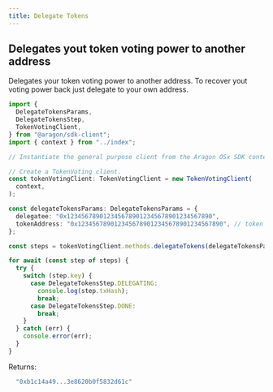 ```yaml
---
title: Delegate Tokens
---
```


## Delegates yout token voting power to another address

Delegates your token voting power to another address. To recover yout voting power back just delegate to your own address.

```ts
import {
  DelegateTokensParams,
  DelegateTokensStep,
  TokenVotingClient,
} from "@aragon/sdk-client";
import { context } from "../index";

// Instantiate the general purpose client from the Aragon OSx SDK context.

// Create a TokenVoting client.
const tokenVotingClient: TokenVotingClient = new TokenVotingClient(
  context,
);

const delegateTokensParams: DelegateTokensParams = {
  delegatee: "0x1234567890123456789012345678901234567890",
  tokenAddress: "0x1234567890123456789012345678901234567890", // token contract adddress
};

const steps = tokenVotingClient.methods.delegateTokens(delegateTokensParams);

for await (const step of steps) {
  try {
    switch (step.key) {
      case DelegateTokensStep.DELEGATING:
        console.log(step.txHash);
        break;
      case DelegateTokensStep.DONE:
        break;
    }
  } catch (err) {
    console.error(err);
  }
}
```


Returns:
  ```ts
    "0xb1c14a49...3e8620b0f5832d61c"
  ```